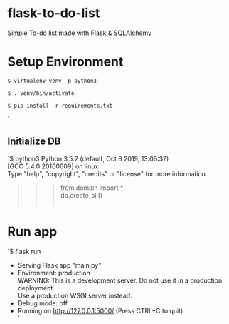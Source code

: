 # flask-to-do-list
Simple To-do list made with Flask &amp; SQLAlchemy

# Setup Environment

`$ virtualenv venv -p python3  `

`$ . venv/bin/activate  `

`$ pip install -r requirements.txt  `

`
## Initialize DB

`$ python3
Python 3.5.2 (default, Oct  8 2019, 13:06:37)   
[GCC 5.4.0 20160609] on linux  
Type "help", "copyright", "credits" or "license" for more information.  
>>> from domain import *  
>>> db.create_all()  
>>> `  

# Run app

`$ flask run  
 * Serving Flask app "main.py"  
 * Environment: production  
   WARNING: This is a development server. Do not use it in a production deployment.  
   Use a production WSGI server instead.  
 * Debug mode: off  
 * Running on http://127.0.0.1:5000/ (Press CTRL+C to quit)  
 `
